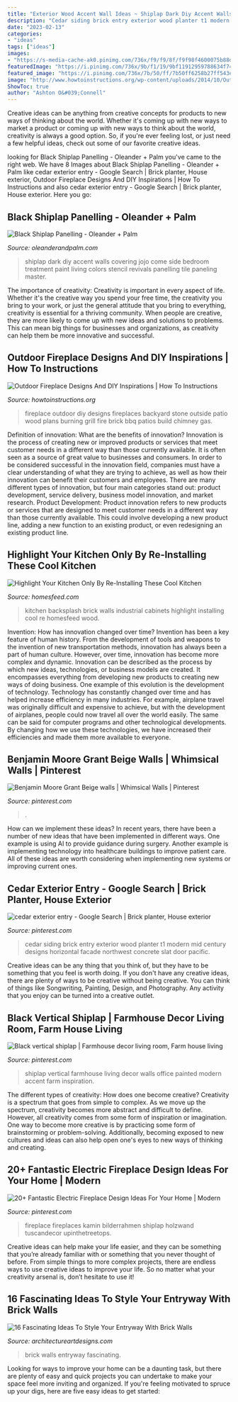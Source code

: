 ```yaml
---
title: "Exterior Wood Accent Wall Ideas ~ Shiplap Dark Diy Accent Walls Covering Jojo Come Side Bedroom Treatment Paint Living Colors Stencil Revivals Panelling Tile Paneling Master"
description: "Cedar siding brick entry exterior wood planter t1 modern mid century designs horizontal facade northwest concrete slat door pacific"
date: "2023-02-13"
categories:
- "ideas"
tags: ["ideas"]
images:
- "https://s-media-cache-ak0.pinimg.com/736x/f9/f9/8f/f9f98f4600075b88dd2ef37fc17d6a36.jpg"
featuredImage: "https://i.pinimg.com/736x/9b/f1/19/9bf11912959788634f749d3a852dab1a.jpg"
featured_image: "https://i.pinimg.com/736x/7b/50/ff/7b50ff6258b27ff543e7a3fdcef2647b.jpg"
image: "http://www.howtoinstructions.org/wp-content/uploads/2014/10/Outdoor-Fireplace-Designs-And-DIY-Ideas-5-512x339.jpeg"
ShowToc: true
author: "Ashton O&#039;Connell"
---
```



Creative ideas can be anything from creative concepts for products to new ways of thinking about the world. Whether it's coming up with new ways to market a product or coming up with new ways to think about the world, creativity is always a good option. So, if you're ever feeling lost, or just need a few helpful ideas, check out some of our favorite creative ideas.

	

		
looking for Black Shiplap Panelling - Oleander + Palm you've came to the right web. We have 8 Images about Black Shiplap Panelling - Oleander + Palm like cedar exterior entry - Google Search | Brick planter, House exterior, Outdoor Fireplace Designs And DIY Inspirations | How To Instructions and also cedar exterior entry - Google Search | Brick planter, House exterior. Here you go:
		
    
## Black Shiplap Panelling - Oleander + Palm

<img loading=lazy src="https://i1.wp.com/i.pinimg.com/564x/a6/42/55/a64255c2f19d3543c59d6621fdc885f6.jpg?resize=564%2C844&amp;ssl=1" onerror="this.onerror=null;this.src='https://tse1.mm.bing.net/th?id=OIP.8plFbm9EFdlNbZRffOu2lAHaLF&amp;pid=15.1';" alt="Black Shiplap Panelling - Oleander + Palm">

_Source: oleanderandpalm.com_

>shiplap dark diy accent walls covering jojo come side bedroom treatment paint living colors stencil revivals panelling tile paneling master. 

	

The importance of creativity:
Creativity is important in every aspect of life. Whether it's the creative way you spend your free time, the creativity you bring to your work, or just the general attitude that you bring to everything, creativity is essential for a thriving community. When people are creative, they are more likely to come up with new ideas and solutions to problems. This can mean big things for businesses and organizations, as creativity can help them be more innovative and successful.

    
## Outdoor Fireplace Designs And DIY Inspirations | How To Instructions

<img loading=lazy src="http://www.howtoinstructions.org/wp-content/uploads/2014/10/Outdoor-Fireplace-Designs-And-DIY-Ideas-5-512x339.jpeg" onerror="this.onerror=null;this.src='https://tse3.mm.bing.net/th?id=OIP.cLnW3b4Ld9qzmre1K_k2mgHaE5&amp;pid=15.1';" alt="Outdoor Fireplace Designs And DIY Inspirations | How To Instructions">

_Source: howtoinstructions.org_

>fireplace outdoor diy designs fireplaces backyard stone outside patio wood plans burning grill fire brick bbq patios build chimney gas. 

	

Definition of innovation: What are the benefits of innovation?
Innovation is the process of creating new or improved products or services that meet customer needs in a different way than those currently available. It is often seen as a source of great value to businesses and consumers. In order to be considered successful in the innovation field, companies must have a clear understanding of what they are trying to achieve, as well as how their innovation can benefit their customers and employees. There are many different types of innovation, but four main categories stand out: product development, service delivery, business model innovation, and market research. Product Development: Product innovation refers to new products or services that are designed to meet customer needs in a different way than those currently available. This could involve developing a new product line, adding a new function to an existing product, or even redesigning an existing product line.

    
## Highlight Your Kitchen Only By Re-Installing These Cool Kitchen

<img loading=lazy src="http://homesfeed.com/wp-content/uploads/2019/05/industrial-kitchen-design-brick-walls-and-backsplash-wood-countertop-black-kitchen-cabinets-lighter-wood-plank-floors-stainless-steel-kitchen-utensils.jpg" onerror="this.onerror=null;this.src='https://tse3.mm.bing.net/th?id=OIP.MqddN3n3jUfJjIEJFCt-QgHaNd&amp;pid=15.1';" alt="Highlight Your Kitchen Only By Re-Installing These Cool Kitchen">

_Source: homesfeed.com_

>kitchen backsplash brick walls industrial cabinets highlight installing cool re homesfeed wood. 

	

Invention: How has innovation changed over time?
Invention has been a key feature of human history. From the development of tools and weapons to the invention of new transportation methods, innovation has always been a part of human culture. However, over time, innovation has become more complex and dynamic. Innovation can be described as the process by which new ideas, technologies, or business models are created. It encompasses everything from developing new products to creating new ways of doing business.
One example of this evolution is the development of technology. Technology has constantly changed over time and has helped increase efficiency in many industries. For example, airplane travel was originally difficult and expensive to achieve, but with the development of airplanes, people could now travel all over the world easily. The same can be said for computer programs and other technological developments. By changing how we use these technologies, we have increased their efficiencies and made them more available to everyone.

    
## Benjamin Moore Grant Beige Walls | Whimsical Walls | Pinterest

<img loading=lazy src="https://s-media-cache-ak0.pinimg.com/736x/f9/f9/8f/f9f98f4600075b88dd2ef37fc17d6a36.jpg" onerror="this.onerror=null;this.src='https://tse4.mm.bing.net/th?id=OIP.NeMeDkHJ5pzEQOYtdEaDpwAAAA&amp;pid=15.1';" alt="Benjamin Moore Grant Beige walls | Whimsical Walls | Pinterest">

_Source: pinterest.com_

>. 

	

How can we implement these ideas?
In recent years, there have been a number of new ideas that have been implemented in different ways. One example is using AI to provide guidance during surgery. Another example is implementing technology into healthcare buildings to improve patient care. All of these ideas are worth considering when implementing new systems or improving current ones.

    
## Cedar Exterior Entry - Google Search | Brick Planter, House Exterior

<img loading=lazy src="https://i.pinimg.com/736x/7b/50/ff/7b50ff6258b27ff543e7a3fdcef2647b.jpg" onerror="this.onerror=null;this.src='https://tse4.mm.bing.net/th?id=OIP.fXHtTmgNsP3kj6rPor2uAAHaLJ&amp;pid=15.1';" alt="cedar exterior entry - Google Search | Brick planter, House exterior">

_Source: pinterest.com_

>cedar siding brick entry exterior wood planter t1 modern mid century designs horizontal facade northwest concrete slat door pacific. 

	

Creative ideas can be any thing that you think of, but they have to be something that you feel is worth doing. If you don't have any creative ideas, there are plenty of ways to be creative without being creative. You can think of things like Songwriting, Painting, Design, and Photography. Any activity that you enjoy can be turned into a creative outlet.

    
## Black Vertical Shiplap | Farmhouse Decor Living Room, Farm House Living

<img loading=lazy src="https://i.pinimg.com/736x/9b/f1/19/9bf11912959788634f749d3a852dab1a.jpg" onerror="this.onerror=null;this.src='https://tse1.mm.bing.net/th?id=OIP.Ch0TzP8kJmi-5J8LXEa4qwHaJ3&amp;pid=15.1';" alt="Black vertical shiplap | Farmhouse decor living room, Farm house living">

_Source: pinterest.com_

>shiplap vertical farmhouse living decor walls office painted modern accent farm inspiration. 

	

The different types of creativity: How does one become creative?
Creativity is a spectrum that goes from simple to complex. As we move up the spectrum, creativity becomes more abstract and difficult to define. However, all creativity comes from some form of inspiration or imagination. One way to become more creative is by practicing some form of brainstorming or problem-solving. Additionally, becoming exposed to new cultures and ideas can also help open one's eyes to new ways of thinking and creating.

    
## 20+ Fantastic Electric Fireplace Design Ideas For Your Home | Modern

<img loading=lazy src="https://i.pinimg.com/736x/9d/82/be/9d82bec6d89acf095b9ed8046e9da61b.jpg" onerror="this.onerror=null;this.src='https://tse2.mm.bing.net/th?id=OIP.MN7oJlswCiF1HzQvDOsV_AHaJ4&amp;pid=15.1';" alt="20+ Fantastic Electric Fireplace Design Ideas For Your Home | Modern">

_Source: pinterest.com_

>fireplace fireplaces kamin bilderrahmen shiplap holzwand tuscandecor upinthetreetops. 

	

Creative ideas can help make your life easier, and they can be something that you’re already familiar with or something that you never thought of before. From simple things to more complex projects, there are endless ways to use creative ideas to improve your life. So no matter what your creativity arsenal is, don’t hesitate to use it!

    
## 16 Fascinating Ideas To Style Your Entryway With Brick Walls

<img loading=lazy src="https://www.architectureartdesigns.com/wp-content/uploads/2016/10/2-25.jpg" onerror="this.onerror=null;this.src='https://tse2.mm.bing.net/th?id=OIP.KHszV6hqk7ZDz8ZW81Ty8wHaLH&amp;pid=15.1';" alt="16 Fascinating Ideas To Style Your Entryway With Brick Walls">

_Source: architectureartdesigns.com_

>brick walls entryway fascinating. 

	

Looking for ways to improve your home can be a daunting task, but there are plenty of easy and quick projects you can undertake to make your space feel more inviting and organized. If you're feeling motivated to spruce up your digs, here are five easy ideas to get started: 

